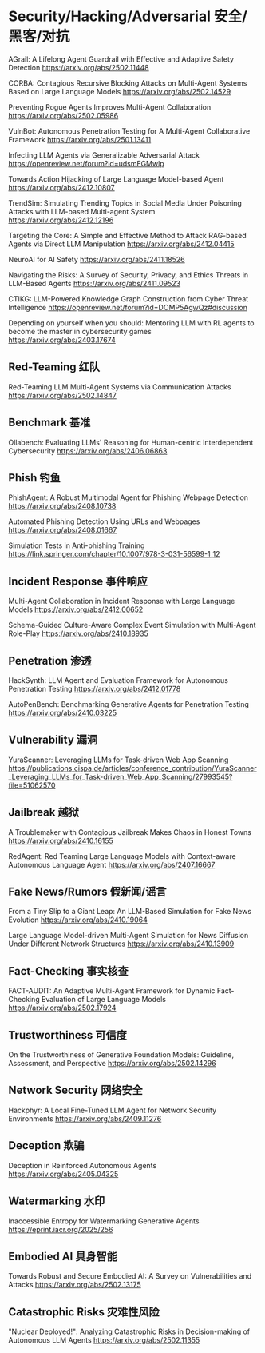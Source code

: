 # Security/Hacking/Adversarial 安全/黑客/对抗

AGrail: A Lifelong Agent Guardrail with Effective and Adaptive Safety Detection
https://arxiv.org/abs/2502.11448

CORBA: Contagious Recursive Blocking Attacks on Multi-Agent Systems Based on Large Language Models
https://arxiv.org/abs/2502.14529

Preventing Rogue Agents Improves Multi-Agent Collaboration
https://arxiv.org/abs/2502.05986

VulnBot: Autonomous Penetration Testing for A Multi-Agent Collaborative Framework
https://arxiv.org/abs/2501.13411

Infecting LLM Agents via Generalizable Adversarial Attack
https://openreview.net/forum?id=udsmFGMwlp

Towards Action Hijacking of Large Language Model-based Agent
https://arxiv.org/abs/2412.10807

TrendSim: Simulating Trending Topics in Social Media Under Poisoning Attacks with LLM-based Multi-agent System
https://arxiv.org/abs/2412.12196

Targeting the Core: A Simple and Effective Method to Attack RAG-based Agents via Direct LLM Manipulation
https://arxiv.org/abs/2412.04415

NeuroAI for AI Safety
https://arxiv.org/abs/2411.18526

Navigating the Risks: A Survey of Security, Privacy, and Ethics Threats in LLM-Based Agents
https://arxiv.org/abs/2411.09523

CTIKG: LLM-Powered Knowledge Graph Construction from Cyber Threat Intelligence
https://openreview.net/forum?id=DOMP5AgwQz#discussion

Depending on yourself when you should: Mentoring LLM with RL agents to become the master in cybersecurity games
https://arxiv.org/abs/2403.17674

## Red-Teaming 红队
Red-Teaming LLM Multi-Agent Systems via Communication Attacks
https://arxiv.org/abs/2502.14847

## Benchmark 基准
Ollabench: Evaluating LLMs' Reasoning for Human-centric Interdependent Cybersecurity
https://arxiv.org/abs/2406.06863

## Phish 钓鱼
PhishAgent: A Robust Multimodal Agent for Phishing Webpage Detection
https://arxiv.org/abs/2408.10738

Automated Phishing Detection Using URLs and Webpages
https://arxiv.org/abs/2408.01667

Simulation Tests in Anti-phishing Training
https://link.springer.com/chapter/10.1007/978-3-031-56599-1_12

## Incident Response 事件响应
Multi-Agent Collaboration in Incident Response with Large Language Models
https://arxiv.org/abs/2412.00652

Schema-Guided Culture-Aware Complex Event Simulation with Multi-Agent Role-Play
https://arxiv.org/abs/2410.18935

## Penetration 渗透
HackSynth: LLM Agent and Evaluation Framework for Autonomous Penetration Testing
https://arxiv.org/abs/2412.01778

AutoPenBench: Benchmarking Generative Agents for Penetration Testing
https://arxiv.org/abs/2410.03225

## Vulnerability 漏洞
YuraScanner: Leveraging LLMs for Task-driven Web App Scanning
https://publications.cispa.de/articles/conference_contribution/YuraScanner_Leveraging_LLMs_for_Task-driven_Web_App_Scanning/27993545?file=51062570

## Jailbreak 越狱
A Troublemaker with Contagious Jailbreak Makes Chaos in Honest Towns
https://arxiv.org/abs/2410.16155

RedAgent: Red Teaming Large Language Models with Context-aware Autonomous Language Agent
https://arxiv.org/abs/2407.16667

## Fake News/Rumors 假新闻/谣言
From a Tiny Slip to a Giant Leap: An LLM-Based Simulation for Fake News Evolution
https://arxiv.org/abs/2410.19064

Large Language Model-driven Multi-Agent Simulation for News Diffusion Under Different Network Structures
https://arxiv.org/abs/2410.13909

## Fact-Checking 事实核查
FACT-AUDIT: An Adaptive Multi-Agent Framework for Dynamic Fact-Checking Evaluation of Large Language Models
https://arxiv.org/abs/2502.17924

## Trustworthiness 可信度
On the Trustworthiness of Generative Foundation Models: Guideline, Assessment, and Perspective
https://arxiv.org/abs/2502.14296

## Network Security 网络安全
Hackphyr: A Local Fine-Tuned LLM Agent for Network Security Environments
https://arxiv.org/abs/2409.11276

## Deception 欺骗
Deception in Reinforced Autonomous Agents
https://arxiv.org/abs/2405.04325

## Watermarking 水印
Inaccessible Entropy for Watermarking Generative Agents
https://eprint.iacr.org/2025/256

## Embodied AI 具身智能
Towards Robust and Secure Embodied AI: A Survey on Vulnerabilities and Attacks
https://arxiv.org/abs/2502.13175
## Catastrophic Risks 灾难性风险
"Nuclear Deployed!": Analyzing Catastrophic Risks in Decision-making of Autonomous LLM Agents
https://arxiv.org/abs/2502.11355
